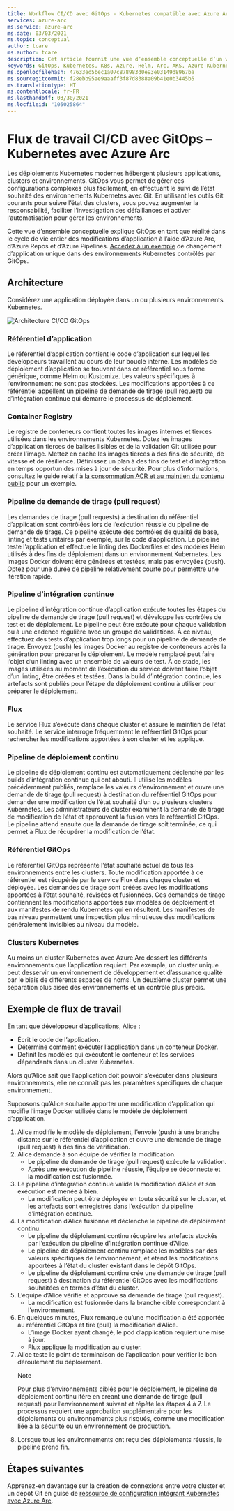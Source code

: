 ```yaml
---
title: Workflow CI/CD avec GitOps - Kubernetes compatible avec Azure Arc
services: azure-arc
ms.service: azure-arc
ms.date: 03/03/2021
ms.topic: conceptual
author: tcare
ms.author: tcare
description: Cet article fournit une vue d’ensemble conceptuelle d’un workflow CI/CD avec GitOps
keywords: GitOps, Kubernetes, K8s, Azure, Helm, Arc, AKS, Azure Kubernetes Service, conteneurs, intégration continue, livraison continue, Azure DevOps
ms.openlocfilehash: 47633ed5bec1a07c878983d0e93e03149d8967ba
ms.sourcegitcommit: f28ebb95ae9aaaff3f87d8388a09b41e0b3445b5
ms.translationtype: HT
ms.contentlocale: fr-FR
ms.lasthandoff: 03/30/2021
ms.locfileid: "105025864"
---
```

# <a name="cicd-workflow-using-gitops---azure-arc-enabled-kubernetes"></a>Flux de travail CI/CD avec GitOps – Kubernetes avec Azure Arc

Les déploiements Kubernetes modernes hébergent plusieurs applications, clusters et environnements. GitOps vous permet de gérer ces configurations complexes plus facilement, en effectuant le suivi de l’état souhaité des environnements Kubernetes avec Git. En utilisant les outils Git courants pour suivre l’état des clusters, vous pouvez augmenter la responsabilité, faciliter l’investigation des défaillances et activer l’automatisation pour gérer les environnements.

Cette vue d’ensemble conceptuelle explique GitOps en tant que réalité dans le cycle de vie entier des modifications d’application à l’aide d’Azure Arc, d’Azure Repos et d’Azure Pipelines. [Accédez à un exemple](#example-workflow) de changement d’application unique dans des environnements Kubernetes contrôlés par GitOps.

## <a name="architecture"></a>Architecture

Considérez une application déployée dans un ou plusieurs environnements Kubernetes.

![Architecture CI/CD GitOps](./media/gitops-arch.png)

### <a name="application-repo"></a>Référentiel d’application
Le référentiel d’application contient le code d’application sur lequel les développeurs travaillent au cours de leur boucle interne. Les modèles de déploiement d’application se trouvent dans ce référentiel sous forme générique, comme Helm ou Kustomize. Les valeurs spécifiques à l’environnement ne sont pas stockées. Les modifications apportées à ce référentiel appellent un pipeline de demande de tirage (pull request) ou d’intégration continue qui démarre le processus de déploiement.
### <a name="container-registry"></a>Container Registry
Le registre de conteneurs contient toutes les images internes et tierces utilisées dans les environnements Kubernetes. Dotez les images d’application tierces de balises lisibles et de la validation Git utilisée pour créer l’image. Mettez en cache les images tierces à des fins de sécurité, de vitesse et de résilience. Définissez un plan à des fins de test et d’intégration en temps opportun des mises à jour de sécurité. Pour plus d’informations, consultez le guide relatif à [la consommation ACR et au maintien du contenu public](../../container-registry/tasks-consume-public-content.md) pour un exemple.
### <a name="pr-pipeline"></a>Pipeline de demande de tirage (pull request)
Les demandes de tirage (pull requests) à destination du référentiel d’application sont contrôlées lors de l’exécution réussie du pipeline de demande de tirage. Ce pipeline exécute des contrôles de qualité de base, linting et tests unitaires par exemple, sur le code d’application. Le pipeline teste l’application et effectue le linting des Dockerfiles et des modèles Helm utilisés à des fins de déploiement dans un environnement Kubernetes. Les images Docker doivent être générées et testées, mais pas envoyées (push). Optez pour une durée de pipeline relativement courte pour permettre une itération rapide.
### <a name="ci-pipeline"></a>Pipeline d’intégration continue
Le pipeline d’intégration continue d’application exécute toutes les étapes du pipeline de demande de tirage (pull request) et développe les contrôles de test et de déploiement. Le pipeline peut être exécuté pour chaque validation ou à une cadence régulière avec un groupe de validations. À ce niveau, effectuez des tests d’application trop longs pour un pipeline de demande de tirage. Envoyez (push) les images Docker au registre de conteneurs après la génération pour préparer le déploiement. Le modèle remplacé peut faire l’objet d’un linting avec un ensemble de valeurs de test. À ce stade, les images utilisées au moment de l’exécution du service doivent faire l’objet d’un linting, être créées et testées. Dans la build d’intégration continue, les artefacts sont publiés pour l’étape de déploiement continu à utiliser pour préparer le déploiement.
### <a name="flux"></a>Flux
Le service Flux s’exécute dans chaque cluster et assure le maintien de l’état souhaité. Le service interroge fréquemment le référentiel GitOps pour rechercher les modifications apportées à son cluster et les applique.
### <a name="cd-pipeline"></a>Pipeline de déploiement continu
Le pipeline de déploiement continu est automatiquement déclenché par les builds d’intégration continue qui ont abouti. Il utilise les modèles précédemment publiés, remplace les valeurs d’environnement et ouvre une demande de tirage (pull request) à destination du référentiel GitOps pour demander une modification de l’état souhaité d’un ou plusieurs clusters Kubernetes. Les administrateurs de cluster examinent la demande de tirage de modification de l’état et approuvent la fusion vers le référentiel GitOps. Le pipeline attend ensuite que la demande de tirage soit terminée, ce qui permet à Flux de récupérer la modification de l’état.
### <a name="gitops-repo"></a>Référentiel GitOps
Le référentiel GitOps représente l’état souhaité actuel de tous les environnements entre les clusters. Toute modification apportée à ce référentiel est récupérée par le service Flux dans chaque cluster et déployée. Les demandes de tirage sont créées avec les modifications apportées à l’état souhaité, révisées et fusionnées. Ces demandes de tirage contiennent les modifications apportées aux modèles de déploiement et aux manifestes de rendu Kubernetes qui en résultent. Les manifestes de bas niveau permettent une inspection plus minutieuse des modifications généralement invisibles au niveau du modèle.
### <a name="kubernetes-clusters"></a>Clusters Kubernetes
Au moins un cluster Kubernetes avec Azure Arc dessert les différents environnements que l’application requiert. Par exemple, un cluster unique peut desservir un environnement de développement et d’assurance qualité par le biais de différents espaces de noms. Un deuxième cluster permet une séparation plus aisée des environnements et un contrôle plus précis.
## <a name="example-workflow"></a>Exemple de flux de travail
En tant que développeur d’applications, Alice :
* Écrit le code de l’application.
* Détermine comment exécuter l’application dans un conteneur Docker.
* Définit les modèles qui exécutent le conteneur et les services dépendants dans un cluster Kubernetes.

Alors qu’Alice sait que l’application doit pouvoir s’exécuter dans plusieurs environnements, elle ne connaît pas les paramètres spécifiques de chaque environnement.

Supposons qu’Alice souhaite apporter une modification d’application qui modifie l’image Docker utilisée dans le modèle de déploiement d’application.

1. Alice modifie le modèle de déploiement, l’envoie (push) à une branche distante sur le référentiel d’application et ouvre une demande de tirage (pull request) à des fins de vérification.
2. Alice demande à son équipe de vérifier la modification.
    * Le pipeline de demande de tirage (pull request) exécute la validation.
    * Après une exécution de pipeline réussie, l’équipe se déconnecte et la modification est fusionnée.
3. Le pipeline d’intégration continue valide la modification d’Alice et son exécution est menée à bien.
    * La modification peut être déployée en toute sécurité sur le cluster, et les artefacts sont enregistrés dans l’exécution du pipeline d’intégration continue.
4. La modification d’Alice fusionne et déclenche le pipeline de déploiement continu.
    * Le pipeline de déploiement continu récupère les artefacts stockés par l’exécution du pipeline d’intégration continue d’Alice.
    * Le pipeline de déploiement continu remplace les modèles par des valeurs spécifiques de l’environnement, et étend les modifications apportées à l’état du cluster existant dans le dépôt GitOps.
    * Le pipeline de déploiement continu crée une demande de tirage (pull request) à destination du référentiel GitOps avec les modifications souhaitées en termes d’état du cluster.
5. L’équipe d’Alice vérifie et approuve sa demande de tirage (pull request).
    * La modification est fusionnée dans la branche cible correspondant à l’environnement.
6. En quelques minutes, Flux remarque qu’une modification a été apportée au référentiel GitOps et tire (pull) la modification d’Alice.
    * L’image Docker ayant changé, le pod d’application requiert une mise à jour.
    * Flux applique la modification au cluster.
7. Alice teste le point de terminaison de l’application pour vérifier le bon déroulement du déploiement.
   > [!NOTE]
   > Pour plus d’environnements ciblés pour le déploiement, le pipeline de déploiement continu itère en créant une demande de tirage (pull request) pour l’environnement suivant et répète les étapes 4 à 7. Le processus requiert une approbation supplémentaire pour les déploiements ou environnements plus risqués, comme une modification liée à la sécurité ou un environnement de production.
8.  Lorsque tous les environnements ont reçu des déploiements réussis, le pipeline prend fin.

## <a name="next-steps"></a>Étapes suivantes
Apprenez-en davantage sur la création de connexions entre votre cluster et un dépôt Git en guise de [ressource de configuration intégrant Kubernetes avec Azure Arc](./conceptual-configurations.md).